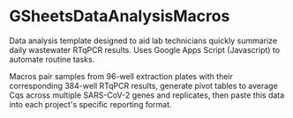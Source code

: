 # GSheetsDataAnalysisMacros
Data analysis template designed to aid lab technicians quickly summarize daily wastewater RTqPCR results. Uses Google Apps Script (Javascript) to automate routine tasks.

Macros pair samples from 96-well extraction plates with their corresponding 384-well RTqPCR results, generate pivot tables to average Cqs across multiple SARS-CoV-2 genes and replicates, then paste this data into each project's specific reporting format. 

